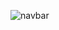 ![navbar](https://github.com/engineeroguz/navbar/assets/122749153/1c73f942-6b18-4a10-ac1d-334340a4ddbb)
